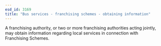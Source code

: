 ```yaml
---
esd_id: 3169
title: "Bus services - franchising schemes - obtaining information"
---
```


A franchising authority, or two or more franchising authorities acting jointly, may obtain information regarding local services in connection with Franchising Schemes.

